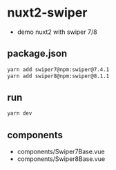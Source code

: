 # nuxt2-swiper

- demo nuxt2 with swiper 7/8
## package.json

```sh
yarn add swiper7@npm:swiper@7.4.1
yarn add swiper8@npm:swiper@8.1.1
```

## run

```sh
yarn dev
```

## components

- components/Swiper7Base.vue
- components/Swiper8Base.vue
